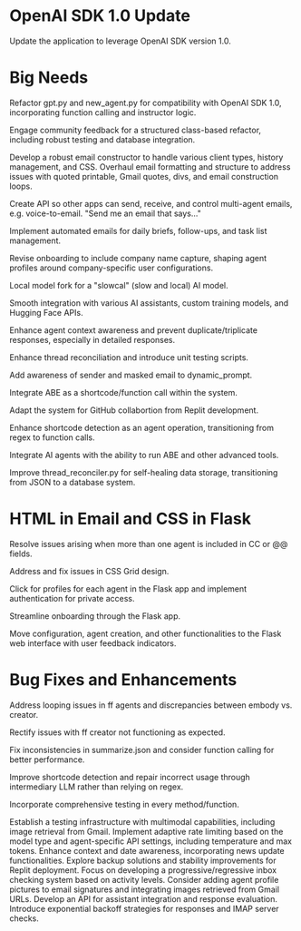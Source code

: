 # OpenAI SDK 1.0 Update
Update the application to leverage OpenAI SDK version 1.0.


# Big Needs 
Refactor gpt.py and new_agent.py for compatibility with OpenAI SDK 1.0, incorporating function calling and instructor logic. 

Engage community feedback for a structured class-based refactor, including robust testing and database integration.

Develop a robust email constructor to handle various client types, history management, and CSS. Overhaul email formatting and structure to address issues with quoted printable, Gmail quotes, divs, and email construction loops. 

Create API so other apps can send, receive, and control multi-agent emails, e.g. voice-to-email. "Send me an email that says..."

Implement automated emails for daily briefs, follow-ups, and task list management.

Revise onboarding to include company name capture, shaping agent profiles around company-specific user configurations.

Local model fork for a "slowcal" (slow and local) AI model.

Smooth integration with various AI assistants, custom training models, and Hugging Face APIs.

Enhance agent context awareness and prevent duplicate/triplicate responses, especially in detailed responses.

Enhance thread reconciliation and introduce unit testing scripts.

Add awareness of sender and masked email to dynamic_prompt. 

Integrate ABE as a shortcode/function call within the system.

Adapt the system for GitHub collabortion from Replit development. 

Enhance shortcode detection as an agent operation, transitioning from regex to function calls.

Integrate AI agents with the ability to run ABE and other advanced tools.

Improve thread_reconciler.py for self-healing data storage, transitioning from JSON to a database system.

# HTML in Email and CSS in Flask 

Resolve issues arising when more than one agent is included in CC or @@ fields.

Address and fix issues in CSS Grid design.

Click for profiles for each agent in the Flask app and implement authentication for private access.

Streamline onboarding through the Flask app.



Move configuration, agent creation, and other functionalities to the Flask web interface with user feedback indicators.

# Bug Fixes and Enhancements

Address looping issues in ff agents and discrepancies between embody vs. creator.

Rectify issues with ff creator not functioning as expected.

Fix inconsistencies in summarize.json and consider function calling for better performance.

Improve shortcode detection and repair incorrect usage through intermediary LLM rather than relying on regex.




Incorporate comprehensive testing in every method/function.

Establish a testing infrastructure with multimodal capabilities, including image retrieval from Gmail.
Implement adaptive rate limiting based on the model type and agent-specific API settings, including temperature and max tokens.
Enhance context and date awareness, incorporating news update functionalities.
Explore backup solutions and stability improvements for Replit deployment.
Focus on developing a progressive/regressive inbox checking system based on activity levels.
Consider adding agent profile pictures to email signatures and integrating images retrieved from Gmail URLs.
Develop an API for assistant integration and response evaluation.
Introduce exponential backoff strategies for responses and IMAP server checks.